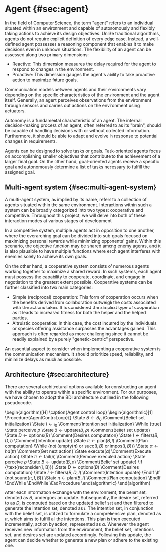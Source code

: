 # Agent {#sec:agent}
In the field of Computer Science, the term "agent" refers to an individual situated within an environment and capable of autonomously and flexibly taking actions to achieve its design objectives. Unlike traditional algorithms, agents do not require explicit definition of every edge case. Instead, a well-defined agent possesses a reasoning component that enables it to make decisions even in unknown situations. The flexibility of an agent can be assessed along two primary dimensions:

- Reactive: This dimension measures the delay required for the agent to respond to changes in the environment.
- Proactive: This dimension gauges the agent's ability to take proactive action to maximize future goals.

Communication models between agents and their environments vary depending on the specific characteristics of the environment and the agent itself. Generally, an agent perceives observations from the environment through sensors and carries out actions on the environment using actuators.

Autonomy is a fundamental characteristic of an agent. The internal decision-making process of an agent, often referred to as its "brain", should be capable of handling decisions with or without collected information. Furthermore, it should be able to adapt and evolve in response to potential changes in requirements.

Agents can be designed to solve tasks or goals. Task-oriented agents focus on accomplishing smaller objectives that contribute to the achievement of a larger final goal. On the other hand, goal-oriented agents receive a specific goal and autonomously determine a list of tasks necessary to fulfill the assigned goal.

## Multi-agent system {#sec:multi-agent-system}
A multi-agent system, as implied by its name, refers to a collection of agents situated within the same environment. Interactions within such a system can be broadly categorized into two types: cooperative and competitive. Throughout this project, we will delve into both of these interaction modes at various stages of development.

In a competitive system, multiple agents act in opposition to one another, where the overarching goal can be divided into sub-goals focused on maximizing personal rewards while minimizing opponents' gains. Within this scenario, the objective function may be shared among enemy agents, and it is also plausible to have multiple functions where each agent interferes with enemies solely to achieve its own goals.

On the other hand, a cooperative system consists of numerous agents working together to maximize a shared reward. In such systems, each agent must possess the capability to cooperate, coordinate, and engage in negotiation to the greatest extent possible. Cooperative systems can be further classified into two main categories:

- Simple (reciprocal) cooperation: This form of cooperation occurs when the benefits derived from collaboration outweigh the costs associated with the actions taken. It is considered the simplest type of cooperation as it leads to increased fitness for both the helper and the helped parties.
- Altruistic cooperation: In this case, the cost incurred by the individuals or species offering assistance surpasses the advantages gained. This approach is often regarded as more challenging since it cannot be readily explained by a purely "genetic-centric" perspective.

An essential aspect to consider when implementing a cooperative system is the communication mechanism. It should prioritize speed, reliability, and minimize delays as much as possible.

## Architecture {#sec:architecture}
There are several architectural options available for constructing an agent with the ability to operate within a specific environment. For our purposes, we have chosen to adopt the BDI architecture outlined in the following pseudocode.

\begin{algorithm}[H]
\caption{Agent control loop}
\begin{algorithmic}[1]
\Procedure{AgentControLoop}{}
    \State $B \gets B_0$ \Comment{Belief set initialization}
    \State $I \gets I_0$ \Comment{Intention set initialization}
    \While {true}
        \State perceive $\rho$
        \State $B \gets \text{update}(B, \rho)$ \Comment{Belief set update}
        \State $D \gets \text{options}(B)$ \Comment{Desires computation}
        \State $I \gets \text{filters}(B, D, I)$ \Comment{Intention update}
        \State $\pi \gets \text{plan}(B, I)$ \Comment{Plan computation}
        \While {not ($\text{empty}(\pi)\text{ or succ}(I, B)\text{ or impos}(I, B))$}
            \State $\alpha \gets hd(\pi)$ \Comment{Get next action}
            \State $\text{execute}(\alpha)$ \Comment{Execute action}
            \State $\pi \gets \text{tail}(\pi)$ \Comment{Remove executed action}
            \State perceive $\rho$
            \State $B \gets \text{update}(B, \rho)$ \Comment{Belief set update}
            \If {\text{reconsider(I, B)}}
                \State $D \gets \text{options}(B)$ \Comment{Desires computation}
                \State $I \gets \text{filters}(B, D, I)$ \Comment{Intention update}
            \EndIf
            \If {$\text{not sound}(\pi, I, B)$}
                \State $\pi \gets \text{plan}(B, I)$ \Comment{Plan computation}
            \EndIf
        \EndWhile
    \EndWhile
    \EndProcedure
\end{algorithmic}
\end{algorithm}

After each information exchange with the environment, the belief set, denoted as $B$, undergoes an update. Subsequently, the desire set, referred to as $D$, is computed based on the updated belief set and then filtered to generate the intention set, denoted as $I$. The intention set, in conjunction with the belief set, is utilized to formulate a comprehensive plan, denoted as $\pi$, which aims to fulfill all the intentions. This plan is then executed incrementally, action by action, represented as $\alpha$. Whenever the agent receives new information from the environment, the belief set, intentions set, and desires set are updated accordingly. Following this update, the agent can decide whether to generate a new plan or adhere to the existing one.
